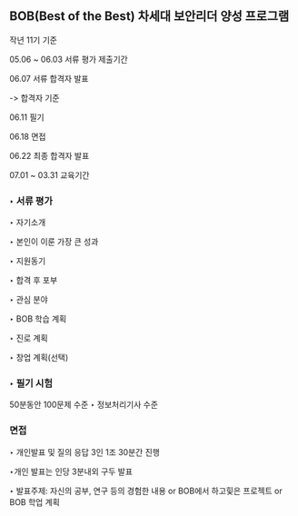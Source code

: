   ## BOB(Best of the Best) 차세대 보안리더 양성 프로그램

작년 11기 기준   

05.06 ~ 06.03 서류 평가 제출기간  

06.07 서류 합격자 발표  

-> 합격자 기준  

06.11 필기  

06.18 면접  

06.22 최종 합격자 발표   

07.01 ~ 03.31 교육기간   



### ‣ 서류 평가  

‣ 자기소개   

‣ 본인이 이룬 가장 큰 성과  

‣ 지원동기  

‣ 합격 후 포부  

‣ 관심 분야  

‣ BOB 학습 계획  

‣ 진로 계획  

‣ 창업 계획(선택)  



### ‣ 필기 시험

 50분동안 100문제 수준 ‣ 정보처리기사 수준   



### 면접 

‣ 개인발표 및 질의 응답 3인 1조 30분간 진행  

‣개인 발표는 인당 3분내외 구두 발표  

‣ 발표주제: 자신의 공부, 연구 등의 경험한 내용 or BOB에서 하고힟은 프로젝트 or BOB 학업 계획  
